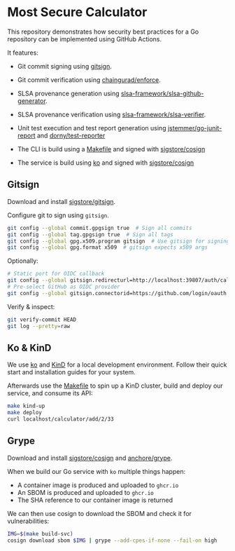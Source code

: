 # Most Secure Calculator

This repository demonstrates how security best practices for a Go repository
can be implemented using GitHub Actions.

It features:
* Git commit signing using [gitsign](https://github.com/sigstore/gitsign).
* Git commit verification using [chaingurad/enforce](https://github.com/apps/chainguard-enforce).
* SLSA provenance generation using [slsa-framework/slsa-github-generator](https://github.com/slsa-framework/slsa-github-generator).
* SLSA provenance verification using [slsa-framework/slsa-verifier](https://github.com/slsa-framework/slsa-verifier).

* Unit test execution and test report generation using [jstemmer/go-junit-report](github.com/jstemmer/go-junit-report) and [dorny/test-reporter](https://github.com/dorny/test-reporter)

* The CLI is build using a [Makefile](Makefile) and signed with [sigstore/cosign](https://github.com/sigstore/cosign)
* The service is build using [ko](https://github.com/ko-build/ko) and signed with [sigstore/cosign](https://github.com/sigstore/cosign)

## Gitsign

Download and install [sigstore/gitsign](https://github.com/sigstore/gitsign).

Configure git to sign using `gitsign`.

```sh
git config --global commit.gpgsign true  # Sign all commits
git config --global tag.gpgsign true  # Sign all tags
git config --global gpg.x509.program gitsign  # Use gitsign for signing
git config --global gpg.format x509  # gitsign expects x509 args
```

Optionally:
```sh
# Static port for OIDC callback
git config --global gitsign.redirecturl=http://localhost:39807/auth/callback
# Pre-select GitHub as OIDC provider
git config --global gitsign.connectorid=https://github.com/login/oauth
```

Verify & inspect:

```sh
git verify-commit HEAD
git log --pretty=raw
```

## Ko & KinD

We use [ko](https://ko.build/install/) and [KinD](https://kind.sigs.k8s.io/docs/user/quick-start/) for a local development environment. Follow their quick start and installation guides for your system.

Afterwards use the [Makefile](Makefile) to spin up a KinD cluster, build and deploy our service, and consume its API:

```sh
make kind-up
make deploy
curl localhost/calculator/add/2/33
```

## Grype

Download and install [sigstore/cosign](https://github.com/sigstore/cosign) and [anchore/grype](https://github.com/anchore/grype).

When we build our Go service with `ko` multiple things happen:
* A container image is produced and uploaded to `ghcr.io`
* An SBOM is produced and uploaded to `ghcr.io`
* The SHA reference to our container image is returned

We can then use cosign to download the SBOM and check it for vulnerabilities:

```sh
IMG=$(make build-svc)
cosign download sbom $IMG | grype --add-cpes-if-none --fail-on high
```
